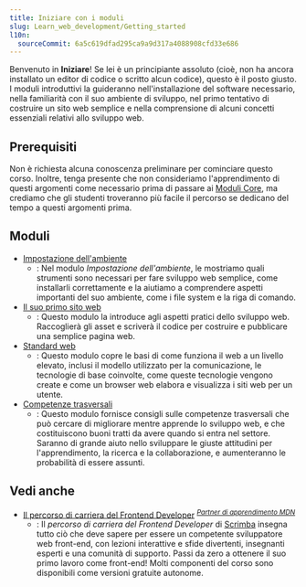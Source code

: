 ```yaml
---
title: Iniziare con i moduli
slug: Learn_web_development/Getting_started
l10n:
  sourceCommit: 6a5c619dfad295ca9a9d317a4088908cfd33e686
---
```


Benvenuto in **Iniziare**! Se lei è un principiante assoluto (cioè, non ha ancora installato un editor di codice o scritto alcun codice), questo è il posto giusto. I moduli introduttivi la guideranno nell'installazione del software necessario, nella familiarità con il suo ambiente di sviluppo, nel primo tentativo di costruire un sito web semplice e nella comprensione di alcuni concetti essenziali relativi allo sviluppo web.

## Prerequisiti

Non è richiesta alcuna conoscenza preliminare per cominciare questo corso. Inoltre, tenga presente che non consideriamo l'apprendimento di questi argomenti come necessario prima di passare ai [Moduli Core](/it/docs/Learn_web_development/Core), ma crediamo che gli studenti troveranno più facile il percorso se dedicano del tempo a questi argomenti prima.

## Moduli

- [Impostazione dell'ambiente](/it/docs/Learn_web_development/Getting_started/Environment_setup)
  - : Nel modulo _Impostazione dell'ambiente_, le mostriamo quali strumenti sono necessari per fare sviluppo web semplice, come installarli correttamente e la aiutiamo a comprendere aspetti importanti del suo ambiente, come i file system e la riga di comando.
- [Il suo primo sito web](/it/docs/Learn_web_development/Getting_started/Your_first_website)
  - : Questo modulo la introduce agli aspetti pratici dello sviluppo web. Raccoglierà gli asset e scriverà il codice per costruire e pubblicare una semplice pagina web.
- [Standard web](/it/docs/Learn_web_development/Getting_started/Web_standards)
  - : Questo modulo copre le basi di come funziona il web a un livello elevato, inclusi il modello utilizzato per la comunicazione, le tecnologie di base coinvolte, come queste tecnologie vengono create e come un browser web elabora e visualizza i siti web per un utente.
- [Competenze trasversali](/it/docs/Learn_web_development/Getting_started/Soft_skills)
  - : Questo modulo fornisce consigli sulle competenze trasversali che può cercare di migliorare mentre apprende lo sviluppo web, e che costituiscono buoni tratti da avere quando si entra nel settore. Saranno di grande aiuto nello sviluppare le giuste attitudini per l'apprendimento, la ricerca e la collaborazione, e aumenteranno le probabilità di essere assunti.

## Vedi anche

- [Il percorso di carriera del Frontend Developer](https://scrimba.com/the-frontend-developer-career-path-c0j?via=mdn) <sup>[_Partner di apprendimento MDN_](/it/docs/MDN/Writing_guidelines/Learning_content#partner_links_and_embeds)</sup>
  - : Il _percorso di carriera del Frontend Developer_ di [Scrimba](https://scrimba.com?via=mdn) insegna tutto ciò che deve sapere per essere un competente sviluppatore web front-end, con lezioni interattive e sfide divertenti, insegnanti esperti e una comunità di supporto. Passi da zero a ottenere il suo primo lavoro come front-end! Molti componenti del corso sono disponibili come versioni gratuite autonome.
